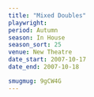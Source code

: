 ```yaml
---
title: "Mixed Doubles"
playwright:
period: Autumn
season: In House
season_sort: 25
venue: New Theatre
date_start: 2007-10-17
date_end: 2007-10-18

smugmug: 9gCW4G
---
```

